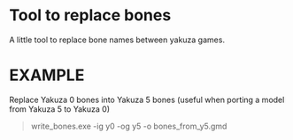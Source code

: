 # Tool to replace bones
A little tool to replace bone names between yakuza games.

# EXAMPLE

Replace Yakuza 0 bones into Yakuza 5 bones (useful when porting a model
from Yakuza 5 to Yakuza 0)
> write_bones.exe -ig y0 -og y5 -o bones_from_y5.gmd
